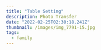 ```yaml
---
title: "Table Setting"
description: Photo Transfer
date: "2022-02-25T02:30:18.241Z"
thumbnail: /images/img_7791-15.jpg
tags:
  - family
---
```

